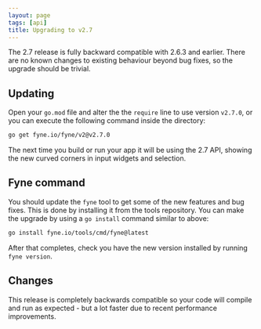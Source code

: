 ```yaml
---
layout: page
tags: [api]
title: Upgrading to v2.7
---
```


The 2.7 release is fully backward compatible with 2.6.3 and earlier.
There are no known changes to existing behaviour beyond bug fixes, so the upgrade should be trivial.

## Updating

Open your `go.mod` file and alter the the `require` line to use version `v2.7.0`,
or you can execute the following command inside the directory:

```bash
go get fyne.io/fyne/v2@v2.7.0
```

The next time you build or run your app it will be using the 2.7 API,
showing the new curved corners in input widgets and selection.

## Fyne command

You should update the `fyne` tool to get some of the new features and bug fixes.
This is done by installing it from the tools repository.
You can make the upgrade by using a `go install` command similar to above:

```bash
go install fyne.io/tools/cmd/fyne@latest
```

After that completes, check you have the new version installed by running `fyne version`.

## Changes

This release is completely backwards compatible so your code will compile and
run as expected - but a lot faster due to recent performance improvements.

